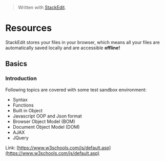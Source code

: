 ﻿> Written with [StackEdit](https://stackedit.io/).
> 
# Resources

StackEdit stores your files in your browser, which means all your files are automatically saved locally and are accessible **offline!**

## Basics

### Introduction
Following topics are covered with some test sandbox environment:

 - Syntax
 - Functions
 - Built in Object
 - Javascript OOP and Json format
 - Browser Object Model (BOM)
 - Document Object Model (DOM)
 - AJAX
 - JQuery

Link:
[https://www.w3schools.com/js/default.asp](https://www.w3schools.com/js/default.asp)


